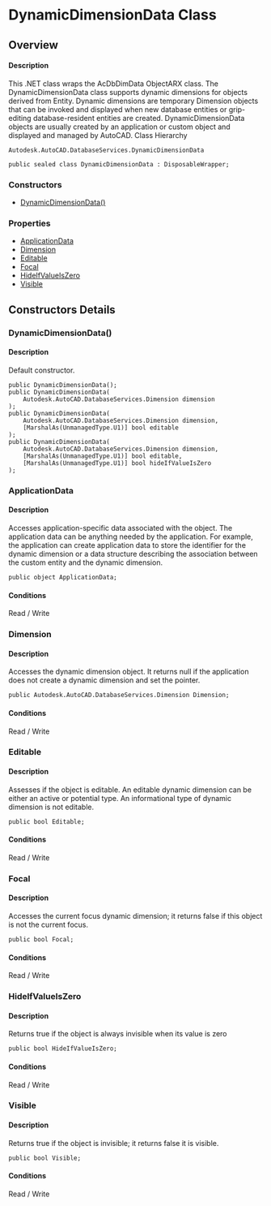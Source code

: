 # DynamicDimensionData Class

## Overview

#### Description
This .NET class wraps the AcDbDimData ObjectARX class. 
The DynamicDimensionData class supports dynamic dimensions for objects derived from Entity. 
Dynamic dimensions are temporary Dimension objects that can be invoked and displayed when new database entities or grip-editing database-resident entities are created. DynamicDimensionData objects are usually created by an application or custom object and displayed and managed by AutoCAD.
Class Hierarchy
```text
Autodesk.AutoCAD.DatabaseServices.DynamicDimensionData
```

```text
public sealed class DynamicDimensionData : DisposableWrapper;
```

### Constructors

- [DynamicDimensionData()](#dynamicdimensiondata())

### Properties

- [ApplicationData](#applicationdata)
- [Dimension](#dimension)
- [Editable](#editable)
- [Focal](#focal)
- [HideIfValueIsZero](#hideifvalueiszero)
- [Visible](#visible)


## Constructors Details

### DynamicDimensionData()

#### Description
Default constructor.
```text
public DynamicDimensionData();
public DynamicDimensionData(
    Autodesk.AutoCAD.DatabaseServices.Dimension dimension
);
public DynamicDimensionData(
    Autodesk.AutoCAD.DatabaseServices.Dimension dimension, 
    [MarshalAs(UnmanagedType.U1)] bool editable
);
public DynamicDimensionData(
    Autodesk.AutoCAD.DatabaseServices.Dimension dimension, 
    [MarshalAs(UnmanagedType.U1)] bool editable, 
    [MarshalAs(UnmanagedType.U1)] bool hideIfValueIsZero
);
```

### ApplicationData

#### Description
Accesses application-specific data associated with the object. 
The application data can be anything needed by the application. For example, the application can create application data to store the identifier for the dynamic dimension or a data structure describing the association between the custom entity and the dynamic dimension.
```text
public object ApplicationData;
```

#### Conditions
Read / Write
### Dimension

#### Description
Accesses the dynamic dimension object. It returns null if the application does not create a dynamic dimension and set the pointer.
```text
public Autodesk.AutoCAD.DatabaseServices.Dimension Dimension;
```

#### Conditions
Read / Write
### Editable

#### Description
Assesses if the object is editable. An editable dynamic dimension can be either an active or potential type. An informational type of dynamic dimension is not editable.
```text
public bool Editable;
```

#### Conditions
Read / Write
### Focal

#### Description
Accesses the current focus dynamic dimension; it returns false if this object is not the current focus.
```text
public bool Focal;
```

#### Conditions
Read / Write
### HideIfValueIsZero

#### Description
Returns true if the object is always invisible when its value is zero
```text
public bool HideIfValueIsZero;
```

#### Conditions
Read / Write
### Visible

#### Description
Returns true if the object is invisible; it returns false it is visible.
```text
public bool Visible;
```

#### Conditions
Read / Write